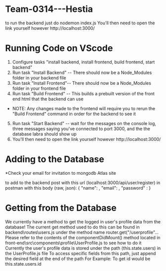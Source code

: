 # Team-0314---Hestia
to run the backend just do nodemon index.js
You'll then need to open the link yourself however http://localhost:3000/

# Running Code on VScode 
1. Configure tasks "install backend, install frontend, build frontend, start backend"
2. Run task "Install Backend" -- There should now be a Node_Modules folder in your backend file
3. Run task "Install Frontend"-- There should now be a Node_Modules folder in your frontend file
4. Run task "Build Frontend" -- This builds a prebuilt version of the front end html that the backend can use
* NOTE: Any changes made to the frontend will require you to rerun the "Build Frontend" command in order for the backend to see it
5. Run task "Start Backend" -- wait for the messages on the console log, three messages saying you've connected to port 3000, and the the database labra should show up
6. You'll then need to open the link yourself however http://localhost:3000/

# Adding to the Database
*Check your email for invitation to mongodb Atlas site

to add to the backend post with this url (localhost:3000/api/user/register)  in postman with this body (raw, json):
{
	"name": <whatever name you want>,
	"email": <whatever email you want>,
	"password" : <the password>
}


# Getting from the Database
We currently have a method to get the logged in user's profile data from the database!
The current get method used to do this can be found in backend\routes\users.js under the method name router.get("/userprofile"...
Please refer to the contents of the componentDidMount() method located in front-end\src\components\profile\UserProfile.js to see how to do it
Currently the user's profile data is stored under the path (this.state.users) in the UserProfile.js file
To access specific fields from this path, just append the desired field at the end of the path
For Example: To get id would be this.state.users.id
